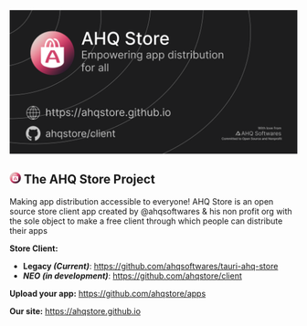 [![Banner](../Social.png)](https://ahqstore.github.io)

## <img src="../ASTORE.png" height="20" /> The AHQ Store Project
Making app distribution accessible to everyone!
AHQ Store is an open source store client app created by @ahqsoftwares & his non profit org with the sole object to make a free client through which people can distribute their apps

**Store Client:** 
  - **Legacy *(Current)***: https://github.com/ahqsoftwares/tauri-ahq-store
  - ***NEO (in development)***: https://github.com/ahqstore/client

**Upload your app:** https://github.com/ahqstore/apps

**Our site:** https://ahqstore.github.io

<!--

**Here are some ideas to get you started:**

🙋‍♀️ A short introduction - what is your organization all about?
🌈 Contribution guidelines - how can the community get involved?
👩‍💻 Useful resources - where can the community find your docs? Is there anything else the community should know?
🍿 Fun facts - what does your team eat for breakfast?
🧙 Remember, you can do mighty things with the power of [Markdown](https://docs.github.com/github/writing-on-github/getting-started-with-writing-and-formatting-on-github/basic-writing-and-formatting-syntax)
-->
